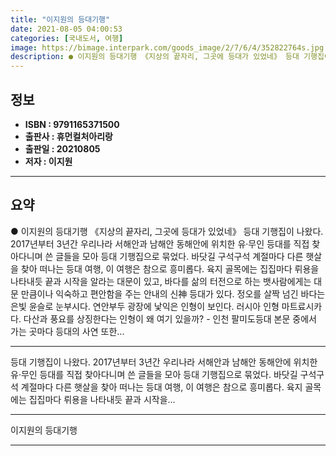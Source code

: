 ```yaml
---
title: "이지원의 등대기행"
date: 2021-08-05 04:00:53
categories: [국내도서, 여행]
image: https://bimage.interpark.com/goods_image/2/7/6/4/352822764s.jpg
description: ● 이지원의 등대기행 《지상의 끝자리, 그곳에 등대가 있었네》 등대 기행집이 나왔다. 2017년부터 3년간 우리나라 서해안과 남해안 동해안에 위치한 유·무인 등대를 직접 찾아다니며 쓴 글들을 모아 등대 기행집으로 묶었다. 바닷길 구석구석 계절마다 다른 햇살을 찾아 떠나는 등대 여행,
---
```


## **정보**

- **ISBN : 9791165371500**
- **출판사 : 휴먼컬처아리랑**
- **출판일 : 20210805**
- **저자 : 이지원**

------



## **요약**

●  이지원의 등대기행 《지상의 끝자리, 그곳에 등대가 있었네》 등대 기행집이 나왔다. 2017년부터 3년간 우리나라 서해안과 남해안 동해안에 위치한 유·무인 등대를 직접 찾아다니며 쓴 글들을 모아 등대 기행집으로 묶었다.  바닷길 구석구석 계절마다 다른 햇살을 찾아 떠나는 등대 여행, 이 여행은 참으로 흥미롭다. 육지 골목에는 집집마다 뤼용을 나타내듯 끝과 시작을 알라는 대문이 있고, 바다를 삶의 터전으로 하는 뱃사람에게는 대문 만큼이나 익숙하고 편안함을 주는 안내의 신神 등대가 있다.  정오를 살짝 넘긴 바다는 은빛 윤슬로 눈부시다. 연안부두 광장에 낯익은 인형이 보인다. 러시아 인형 마트료시카다. 다산과 풍요를 상징한다는 인형이 왜 여기 있을까? - 인천 팔미도등대 본문 중에서 가는 곳마다 등대의 사연 또한...

------

등대 기행집이 나왔다. 2017년부터 3년간 우리나라 서해안과 남해안 동해안에 위치한 유·무인 등대를 직접 찾아다니며 쓴 글들을 모아 등대 기행집으로 묶었다. 바닷길 구석구석 계절마다 다른 햇살을 찾아 떠나는 등대 여행, 이 여행은 참으로 흥미롭다. 육지 골목에는 집집마다 뤼용을 나타내듯 끝과 시작을... 

------


이지원의 등대기행 

------


